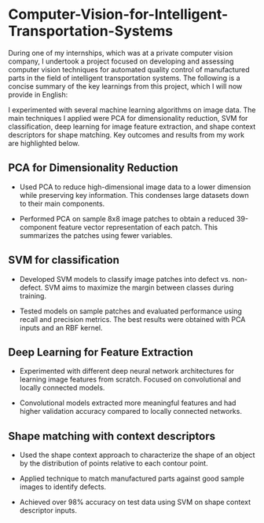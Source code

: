 # Computer-Vision-for-Intelligent-Transportation-Systems

During one of my internships, which was at a private computer vision company, I undertook a project focused on developing and assessing computer vision techniques for automated quality control of manufactured parts in the field of intelligent transportation systems. The following is a concise summary of the key learnings from this project, which I will now provide in English:

I experimented with several machine learning algorithms on image data. The main techniques I applied were PCA for dimensionality reduction, SVM for classification, deep learning for image feature extraction, and shape context descriptors for shape matching. Key outcomes and results from my work are highlighted below.

## PCA for Dimensionality Reduction

- Used PCA to reduce high-dimensional image data to a lower dimension while preserving key information. This condenses large datasets down to their main components.

- Performed PCA on sample 8x8 image patches to obtain a reduced 39-component feature vector representation of each patch. This summarizes the patches using fewer variables.

## SVM for classification

- Developed SVM models to classify image patches into defect vs. non-defect. SVM aims to maximize the margin between classes during training.

- Tested models on sample patches and evaluated performance using recall and precision metrics. The best results were obtained with PCA inputs and an RBF kernel.

## Deep Learning for Feature Extraction

- Experimented with different deep neural network architectures for learning image features from scratch. Focused on convolutional and locally connected models.

- Convolutional models extracted more meaningful features and had higher validation accuracy compared to locally connected networks.

## Shape matching with context descriptors

- Used the shape context approach to characterize the shape of an object by the distribution of points relative to each contour point.

- Applied technique to match manufactured parts against good sample images to identify defects.

- Achieved over 98% accuracy on test data using SVM on shape context descriptor inputs.
